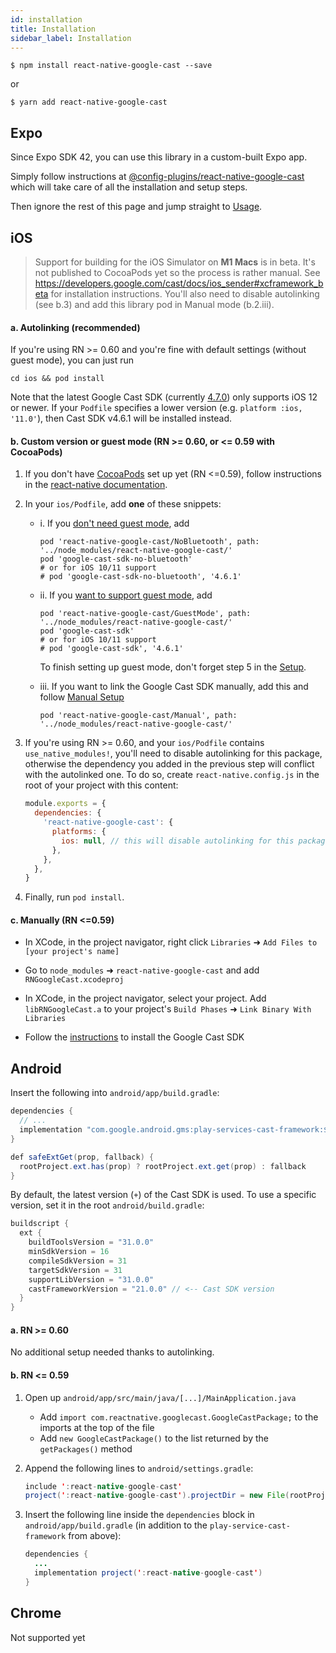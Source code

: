 ```yaml
---
id: installation
title: Installation
sidebar_label: Installation
---
```


`$ npm install react-native-google-cast --save`

or

`$ yarn add react-native-google-cast`

## Expo

Since Expo SDK 42, you can use this library in a custom-built Expo app.

Simply follow instructions at [@config-plugins/react-native-google-cast](https://github.com/expo/config-plugins/tree/master/packages/react-native-google-cast) which will take care of all the installation and setup steps.

Then ignore the rest of this page and jump straight to [Usage](usage).

## iOS

> Support for building for the iOS Simulator on **M1 Macs** is in beta. It's not published to CocoaPods yet so the process is rather manual. See https://developers.google.com/cast/docs/ios_sender#xcframework_beta for installation instructions. You'll also need to disable autolinking (see b.3) and add this library pod in Manual mode (b.2.iii).

#### a. Autolinking (recommended)

If you're using RN >= 0.60 and you're fine with default settings (without guest mode), you can just run

`cd ios && pod install`

Note that the latest Google Cast SDK (currently [4.7.0](https://developers.google.com/cast/docs/release-notes#november-19,-2021)) only supports iOS 12 or newer. If your `Podfile` specifies a lower version (e.g. `platform :ios, '11.0'`), then Cast SDK v4.6.1 will be installed instead.

#### b. Custom version or guest mode (RN >= 0.60, or <= 0.59 with CocoaPods)

1. If you don't have [CocoaPods](https://cocoapods.org/) set up yet (RN <=0.59), follow instructions in the [react-native documentation](https://reactnative.dev/docs/integration-with-existing-apps#configuring-cocoapods-dependencies).

2. In your `ios/Podfile`, add **one** of these snippets:

   - i. If you [don't need guest mode](https://developers.google.com/cast/docs/ios_sender/ios_permissions_changes#need_to_remove_guest_mode_support), add

     ```
     pod 'react-native-google-cast/NoBluetooth', path: '../node_modules/react-native-google-cast/'
     pod 'google-cast-sdk-no-bluetooth'
     # or for iOS 10/11 support
     # pod 'google-cast-sdk-no-bluetooth', '4.6.1'
     ```

   - ii. If you [want to support guest mode](https://developers.google.com/cast/docs/ios_sender/ios_permissions_changes#need_to_keep_guest_mode_support), add

     ```
     pod 'react-native-google-cast/GuestMode', path: '../node_modules/react-native-google-cast/'
     pod 'google-cast-sdk'
     # or for iOS 10/11 support
     # pod 'google-cast-sdk', '4.6.1'
     ```

     To finish setting up guest mode, don't forget step 5 in the [Setup](setup#ios).

   - iii. If you want to link the Google Cast SDK manually, add this and follow [Manual Setup](https://developers.google.com/cast/docs/ios_sender#manual_setup)

     ```
     pod 'react-native-google-cast/Manual', path: '../node_modules/react-native-google-cast/'
     ```

3. If you're using RN >= 0.60, and your `ios/Podfile` contains `use_native_modules!`, you'll need to disable autolinking for this package, otherwise the dependency you added in the previous step will conflict with the autolinked one. To do so, create `react-native.config.js` in the root of your project with this content:

   ```js
   module.exports = {
     dependencies: {
       'react-native-google-cast': {
         platforms: {
           ios: null, // this will disable autolinking for this package on iOS
         },
       },
     },
   }
   ```

4. Finally, run `pod install`.

#### c. Manually (RN <=0.59)

- In XCode, in the project navigator, right click `Libraries` ➜ `Add Files to [your project's name]`

- Go to `node_modules` ➜ `react-native-google-cast` and add `RNGoogleCast.xcodeproj`

- In XCode, in the project navigator, select your project. Add `libRNGoogleCast.a` to your project's `Build Phases` ➜ `Link Binary With Libraries`

- Follow the [instructions](https://developers.google.com/cast/docs/ios_sender/#google_cast_sdk) to install the Google Cast SDK

## Android

Insert the following into `android/app/build.gradle`:

```java
dependencies {
  // ...
  implementation "com.google.android.gms:play-services-cast-framework:${safeExtGet('castFrameworkVersion', '+')}"
}

def safeExtGet(prop, fallback) {
  rootProject.ext.has(prop) ? rootProject.ext.get(prop) : fallback
}
```

By default, the latest version (`+`) of the Cast SDK is used. To use a specific version, set it in the root `android/build.gradle`:

```java
buildscript {
  ext {
    buildToolsVersion = "31.0.0"
    minSdkVersion = 16
    compileSdkVersion = 31
    targetSdkVersion = 31
    supportLibVersion = "31.0.0"
    castFrameworkVersion = "21.0.0" // <-- Cast SDK version
  }
}
```

#### a. RN >= 0.60

No additional setup needed thanks to autolinking.

#### b. RN <= 0.59

1. Open up `android/app/src/main/java/[...]/MainApplication.java`

   - Add `import com.reactnative.googlecast.GoogleCastPackage;` to the imports at the top of the file
   - Add `new GoogleCastPackage()` to the list returned by the `getPackages()` method

2. Append the following lines to `android/settings.gradle`:

   ```java
   include ':react-native-google-cast'
   project(':react-native-google-cast').projectDir = new File(rootProject.projectDir, '../node_modules/react-native-google-cast/android')
   ```

3. Insert the following line inside the `dependencies` block in `android/app/build.gradle` (in addition to the `play-service-cast-framework` from above):

   ```java
   dependencies {
     ...
     implementation project(':react-native-google-cast')
   }
   ```

## Chrome

Not supported yet
